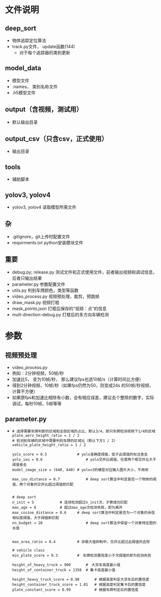 # 文件说明

## deep_sort

- 物体追踪定位算法
- track.py文件， update函数(144)
  - 对于每个追踪器的类别更新

## model_data

- 模型文件
- .names， 类别名称文件
- .h5模型文件

## output（含视频，测试用）

- 默认输出目录

## output_csv（只含csv，正式使用）

+ 输出目录

## tools

+ 辅助脚本

## yolov3, yolov4

- yolov3, yolov4 读取模型所需文件

## 杂

- .gitignore，git上传时配置文件
- requirments.txt python安装模块文件

## 重要

- debug.py; release.py 测试文件和正式使用文件，前者输出视频和调试信息，后者只输出结果
- parameter.py 参数配置文件
- utils.py 判别车牌颜色，类型等函数
- video_process.py 视频预处理，裁剪，预跳帧
- draw_mask.py 视频打框
- mask_points.json 打框后保存的“视频：点”的信息
- mult-direction-debug.py 打框后的多方向车辆检测



# 参数

## 视频预处理

- video_process.py
- 例如：2分钟视频，50帧/秒
- 加速比5， 变为10帧/秒， 那么建议fps也选10帧/s（计算时间比方便）
- 得到2分钟视频，10帧/秒（如果fps仍然为50，则变成24s 的50帧/秒视频，计算不方便）
- 如果原fps和加速比相除有小数，会有相应误差，建议去个整除的数字，实际调试，每秒10帧，5帧等等

## parameter.py

- ```
  # 选择需要车牌判断的区域和全部区域的占比，默认3/4，即只车牌检测视频下1/4的区域
  plate_aero_height_ratio = 1 / 2
  # 检测到车辆的区域中需要判别车牌的区域比（默认下方1 / 2）
  vehicle_plate_height_ratio = 1 / 2
  
  yolo_score = 0.5				# yolo准确度阈值，低于此阈值的标注舍去
  yolo_iou = 0.6					# yolo交并比阈值，任意两个框交并比大于阈值舍去 
  model_image_size = (640, 640)	# yolov3的模型对应输入图片大小，不用改
  
  max_iou_distance = 0.7			# deep sort算法中判定是否一个物体的阈值，两个对象的交并比超过阈值即匹配
  
  
  # deep sort
  n_init = 5			# 连续检测超过n_init次，才算成功匹配
  max_age = 8			# 超过max_age次检测失败，即为离开
  max_cosine_distance = 0.6 	# deep sort算法中判定是否为一个对象的余弦相似度阈值，大于阈值即匹配
  nn_budget = 20					# deep sort算法中保留一个对象特征图的长度
  
  
  max_area_ratio = 0.4 			# 非极大值抑制中，交并比超过此阈值的去除
  
  # vehicle class
  min_plate_score = 0.3			#　车牌检测置信度小于次阈值的即为检测失败
  
  height_of_heavy_truck = 900		#　大货车高度最小值
  height_of_container_truck = 1350	# 集卡高度最小值
  
  height_heavy_truck_score = 0.98		# 根据高度判定大货车后的置信度
  height_container_truck_score = 1.01	# 根据高度判定集卡后的置信度
  plate_constant_score = 0.99			# 根据车牌判定后的置信度
  
  ```